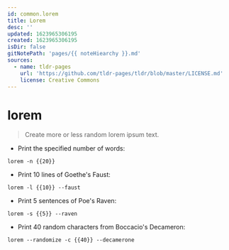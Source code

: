 ```yaml
---
id: common.lorem
title: Lorem
desc: ''
updated: 1623965306195
created: 1623965306195
isDir: false
gitNotePath: 'pages/{{ noteHiearchy }}.md'
sources:
  - name: tldr-pages
    url: 'https://github.com/tldr-pages/tldr/blob/master/LICENSE.md'
    license: Creative Commons
---
```

# lorem

> Create more or less random lorem ipsum text.

- Print the specified number of words:

`lorem -n {{20}}`

- Print 10 lines of Goethe's Faust:

`lorem -l {{10}} --faust`

- Print 5 sentences of Poe's Raven:

`lorem -s {{5}} --raven`

- Print 40 random characters from Boccacio's Decameron:

`lorem --randomize -c {{40}} --decamerone`

